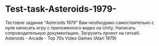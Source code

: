 # Test-task-Asteroids-1979-
Тестовое задание “Asteroids 1979”  Вам необходимо самостоятельно с нуля написать игру с приложенного видео на Unity. 
Написать сопроводительную документацию. Загрузить проект на гитхаб.  Asteroids - Arcade - Top 70s Video Games (Atari 1979) 
